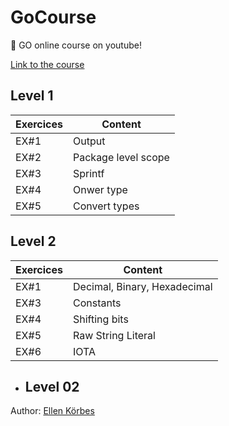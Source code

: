# GoCourse

:movie_camera: GO online course on youtube!

[Link to the course](https://www.youtube.com/playlist?list=PLCKpcjBB_VlBsxJ9IseNxFllf-UFEXOdg)

## Level 1

| Exercices | Content |
|-----|-----|
| EX#1 | Output |
| EX#2 | Package level scope |
| EX#3 | Sprintf |
| EX#4 | Onwer type |
| EX#5 | Convert types |

## Level 2 

| Exercices | Content |
|-----|-----|
| EX#1 | Decimal, Binary, Hexadecimal |
| EX#3 | Constants |
| EX#4 | Shifting bits |
| EX#5 | Raw String Literal |
| EX#6 | IOTA |

- Level 02
    - 

Author: [Ellen Körbes](https://github.com/ellenkorbes)
